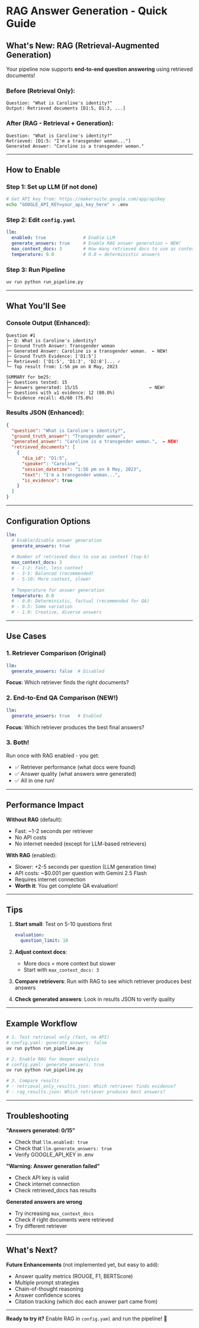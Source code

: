 # RAG Answer Generation - Quick Guide

## What's New: RAG (Retrieval-Augmented Generation)

Your pipeline now supports **end-to-end question answering** using retrieved documents!

### Before (Retrieval Only):
```
Question: "What is Caroline's identity?"
Output: Retrieved documents [D1:5, D1:3, ...]
```

### After (RAG - Retrieval + Generation):
```
Question: "What is Caroline's identity?"
Retrieved: [D1:5: "I'm a transgender woman..."]
Generated Answer: "Caroline is a transgender woman."
```

---

## How to Enable

### Step 1: Set up LLM (if not done)
```bash
# Get API key from: https://makersuite.google.com/app/apikey
echo "GOOGLE_API_KEY=your_api_key_here" > .env
```

### Step 2: Edit `config.yaml`
```yaml
llm:
  enabled: true              # Enable LLM
  generate_answers: true     # Enable RAG answer generation ← NEW!
  max_context_docs: 3        # How many retrieved docs to use as context
  temperature: 0.0           # 0.0 = deterministic answers
```

### Step 3: Run Pipeline
```bash
uv run python run_pipeline.py
```

---

## What You'll See

### Console Output (Enhanced):
```
Question #1
├─ Q: What is Caroline's identity?
├─ Ground Truth Answer: Transgender woman
├─ Generated Answer: Caroline is a transgender woman.  ← NEW!
├─ Ground Truth Evidence: ['D1:5']
├─ Retrieved: ['D1:5', 'D1:3', 'D2:8']... ✓
└─ Top result from: 1:56 pm on 8 May, 2023

SUMMARY for bm25:
├─ Questions tested: 15
├─ Answers generated: 15/15                           ← NEW!
├─ Questions with ≥1 evidence: 12 (80.0%)
└─ Evidence recall: 45/60 (75.0%)
```

### Results JSON (Enhanced):
```json
{
  "question": "What is Caroline's identity?",
  "ground_truth_answer": "Transgender woman",
  "generated_answer": "Caroline is a transgender woman.",  ← NEW!
  "retrieved_documents": [
    {
      "dia_id": "D1:5",
      "speaker": "Caroline",
      "session_datetime": "1:56 pm on 8 May, 2023",
      "text": "I'm a transgender woman...",
      "is_evidence": true
    }
  ]
}
```

---

## Configuration Options

```yaml
llm:
  # Enable/disable answer generation
  generate_answers: true
  
  # Number of retrieved docs to use as context (top-k)
  max_context_docs: 3
  # - 1-2: Fast, less context
  # - 3-5: Balanced (recommended)
  # - 5-10: More context, slower
  
  # Temperature for answer generation
  temperature: 0.0
  # - 0.0: Deterministic, factual (recommended for QA)
  # - 0.5: Some variation
  # - 1.0: Creative, diverse answers
```

---

## Use Cases

### 1. **Retriever Comparison (Original)**
```yaml
llm:
  generate_answers: false  # Disabled
```
**Focus**: Which retriever finds the right documents?

### 2. **End-to-End QA Comparison (NEW!)**
```yaml
llm:
  generate_answers: true   # Enabled
```
**Focus**: Which retriever produces the best final answers?

### 3. **Both!**
Run once with RAG enabled - you get:
- ✅ Retriever performance (what docs were found)
- ✅ Answer quality (what answers were generated)
- ✅ All in one run!

---

## Performance Impact

**Without RAG** (default):
- Fast: ~1-2 seconds per retriever
- No API costs
- No internet needed (except for LLM-based retrievers)

**With RAG** (enabled):
- Slower: +2-5 seconds per question (LLM generation time)
- API costs: ~$0.001 per question with Gemini 2.5 Flash
- Requires internet connection
- **Worth it**: You get complete QA evaluation!

---

## Tips

1. **Start small**: Test on 5-10 questions first
   ```yaml
   evaluation:
     question_limit: 10
   ```

2. **Adjust context docs**: 
   - More docs = more context but slower
   - Start with `max_context_docs: 3`

3. **Compare retrievers**: Run with RAG to see which retriever produces best answers

4. **Check generated answers**: Look in results JSON to verify quality

---

## Example Workflow

```bash
# 1. Test retrieval only (fast, no API)
# config.yaml: generate_answers: false
uv run python run_pipeline.py

# 2. Enable RAG for deeper analysis
# config.yaml: generate_answers: true
uv run python run_pipeline.py

# 3. Compare results
# - retrieval_only_results.json: Which retriever finds evidence?
# - rag_results.json: Which retriever produces best answers?
```

---

## Troubleshooting

**"Answers generated: 0/15"**
- Check that `llm.enabled: true`
- Check that `llm.generate_answers: true`
- Verify GOOGLE_API_KEY in .env

**"Warning: Answer generation failed"**
- Check API key is valid
- Check internet connection
- Check retrieved_docs has results

**Generated answers are wrong**
- Try increasing `max_context_docs`
- Check if right documents were retrieved
- Try different retriever

---

## What's Next?

**Future Enhancements** (not implemented yet, but easy to add):
- Answer quality metrics (ROUGE, F1, BERTScore)
- Multiple prompt strategies
- Chain-of-thought reasoning
- Answer confidence scores
- Citation tracking (which doc each answer part came from)

---

**Ready to try it?** Enable RAG in `config.yaml` and run the pipeline! 🚀

